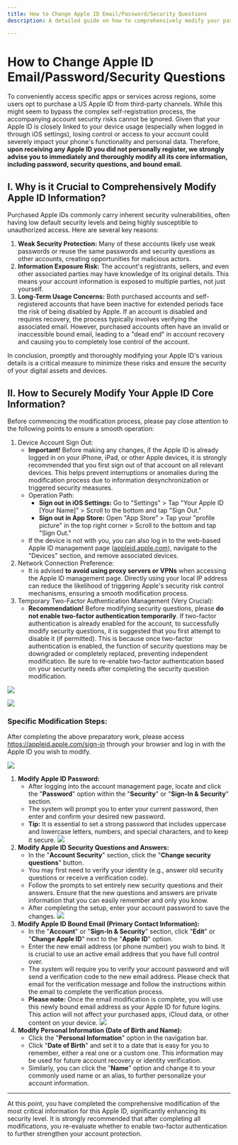 ```yaml
---
title: How to Change Apple ID Email/Password/Security Questions
description: A detailed guide on how to comprehensively modify your password, bound email, and security questions after purchasing a US Apple ID, including preparation before modification and specific steps to ensure your account security.

---
```


# How to Change Apple ID Email/Password/Security Questions

To conveniently access specific apps or services across regions, some users opt to purchase a US Apple ID from third-party channels. While this might seem to bypass the complex self-registration process, the accompanying account security risks cannot be ignored. Given that your Apple ID is closely linked to your device usage (especially when logged in through iOS settings), losing control or access to your account could severely impact your phone's functionality and personal data. Therefore, **upon receiving any Apple ID you did not personally register, we strongly advise you to immediately and thoroughly modify all its core information, including password, security questions, and bound email.**

## I. Why is it Crucial to Comprehensively Modify Apple ID Information?

Purchased Apple IDs commonly carry inherent security vulnerabilities, often having low default security levels and being highly susceptible to unauthorized access. Here are several key reasons:

1.  **Weak Security Protection:** Many of these accounts likely use weak passwords or reuse the same passwords and security questions as other accounts, creating opportunities for malicious actors.
2.  **Information Exposure Risk:** The account's registrants, sellers, and even other associated parties may have knowledge of its original details. This means your account information is exposed to multiple parties, not just yourself.
3.  **Long-Term Usage Concerns:** Both purchased accounts and self-registered accounts that have been inactive for extended periods face the risk of being disabled by Apple. If an account is disabled and requires recovery, the process typically involves verifying the associated email. However, purchased accounts often have an invalid or inaccessible bound email, leading to a "dead end" in account recovery and causing you to completely lose control of the account.

In conclusion, promptly and thoroughly modifying your Apple ID's various details is a critical measure to minimize these risks and ensure the security of your digital assets and devices.

## II. How to Securely Modify Your Apple ID Core Information?

Before commencing the modification process, please pay close attention to the following points to ensure a smooth operation:

1.  Device Account Sign Out:
    *   **Important!** Before making any changes, if the Apple ID is already logged in on your iPhone, iPad, or other Apple devices, it is strongly recommended that you first sign out of that account on all relevant devices. This helps prevent interruptions or anomalies during the modification process due to information desynchronization or triggered security measures.
    *   Operation Path:
        *   **Sign out in iOS Settings:** Go to "Settings" > Tap "Your Apple ID [Your Name]" > Scroll to the bottom and tap "Sign Out."
        *   **Sign out in App Store:** Open "App Store" > Tap your "profile picture" in the top right corner > Scroll to the bottom and tap "Sign Out."
    *   If the device is not with you, you can also log in to the web-based Apple ID management page ([appleid.apple.com](https://appleid.apple.com/)), navigate to the "Devices" section, and remove associated devices.
2.  Network Connection Preference:
    *   It is advised **to avoid using proxy servers or VPNs** when accessing the Apple ID management page. Directly using your local IP address can reduce the likelihood of triggering Apple's security risk control mechanisms, ensuring a smooth modification process.
3.  Temporary Two-Factor Authentication Management (Very Crucial):
    *   **Recommendation!** Before modifying security questions, please **do not enable two-factor authentication temporarily**. If two-factor authentication is already enabled for the account, to successfully modify security questions, it is suggested that you first attempt to disable it (if permitted). This is because once two-factor authentication is enabled, the function of security questions may be downgraded or completely replaced, preventing independent modification. Be sure to re-enable two-factor authentication based on your security needs after completing the security question modification.

![](https://img.muooy.com/img/1/2025/06/26/685d4f7a08c96.webp)

![](https://img.muooy.com/img/1/2025/06/26/685d4f81ac350.webp)

### Specific Modification Steps:

After completing the above preparatory work, please access https://appleid.apple.com/sign-in through your browser and log in with the Apple ID you wish to modify.

![](https://img.muooy.com/img/1/2025/06/26/685d505f37223.webp)

1.  **Modify Apple ID Password:**
    *   After logging into the account management page, locate and click the "**Password**" option within the "**Security**" or "**Sign-In & Security**" section.
    *   The system will prompt you to enter your current password, then enter and confirm your desired new password.
    *   **Tip:** It is essential to set a strong password that includes uppercase and lowercase letters, numbers, and special characters, and to keep it secure.
    ![](https://img.muooy.com/img/1/2025/06/26/685d5088aa8e3.webp)
2.  **Modify Apple ID Security Questions and Answers:**
    *   In the "**Account Security**" section, click the "**Change security questions**" button.
    *   You may first need to verify your identity (e.g., answer old security questions or receive a verification code).
    *   Follow the prompts to set entirely new security questions and their answers. Ensure that the new questions and answers are private information that you can easily remember and only you know.
    *   After completing the setup, enter your account password to save the changes.
    ![](https://img.muooy.com/img/1/2025/06/26/685d50a255ff8.webp)
3.  **Modify Apple ID Bound Email (Primary Contact Information):**
    *   In the "**Account**" or "**Sign-In & Security**" section, click "**Edit**" or "**Change Apple ID**" next to the "**Apple ID**" option.
    *   Enter the new email address (or phone number) you wish to bind. It is crucial to use an active email address that you have full control over.
    *   The system will require you to verify your account password and will send a verification code to the new email address. Please check that email for the verification message and follow the instructions within the email to complete the verification process.
    *   **Please note:** Once the email modification is complete, you will use this newly bound email address as your Apple ID for future logins. This action will not affect your purchased apps, iCloud data, or other content on your device.
    ![](https://img.muooy.com/img/1/2025/06/26/685d50b517544.webp)
4.  **Modify Personal Information (Date of Birth and Name):**
    *   Click the "**Personal Information**" option in the navigation bar.
    *   Click "**Date of Birth**" and set it to a date that is easy for you to remember, either a real one or a custom one. This information may be used for future account recovery or identity verification.
    *   Similarly, you can click the "**Name**" option and change it to your commonly used name or an alias, to further personalize your account information.

------

At this point, you have completed the comprehensive modification of the most critical information for this Apple ID, significantly enhancing its security level. It is strongly recommended that after completing all modifications, you re-evaluate whether to enable two-factor authentication to further strengthen your account protection.